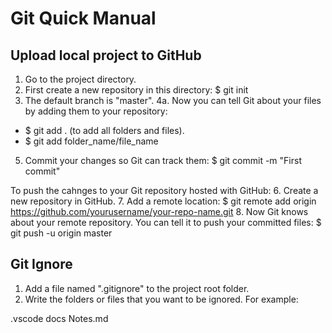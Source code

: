 # Git Quick Manual

## Upload local project to GitHub

1. Go to the project directory.
2. First create a new repository in this directory: $ git init
3. The default branch is "master".
4a. Now you can tell Git about your files by adding them to your repository:
* $ git add . (to add all folders and files).
* $ git add folder_name/file_name
5. Commit your changes so Git can track them: $ git commit -m "First commit"

To push the cahnges to your Git repository hosted with GitHub:
6. Create a new repository in GitHub.
7. Add a remote location: $ git remote add origin https://github.com/yourusername/your-repo-name.git
8. Now Git knows about your remote repository. You can tell it to push your
committed files:
$ git push -u origin master


## Git Ignore

1. Add a file named ".gitignore" to the project root folder.
2. Write the folders or files that you want to be ignored. For example:

.vscode
docs
Notes.md
